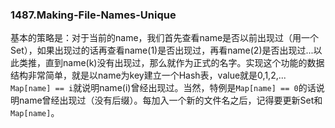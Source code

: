 ### 1487.Making-File-Names-Unique

基本的策略是：对于当前的name，我们首先查看name是否以前出现过（用一个Set），如果出现过的话再查看name(1)是否出现过，再看name(2)是否出现过...以此类推，直到name(k)没有出现过，那么就作为正式的名字。实现这个功能的数据结构非常简单，就是以name为key建立一个Hash表，value就是0,1,2,... ```Map[name] == i```就说明name(i)曾经出现过。当然，特例是```Map[name] == 0```的话说明name曾经出现过（没有后缀）。每加入一个新的文件名之后，记得要更新Set和```Map[name]```。

